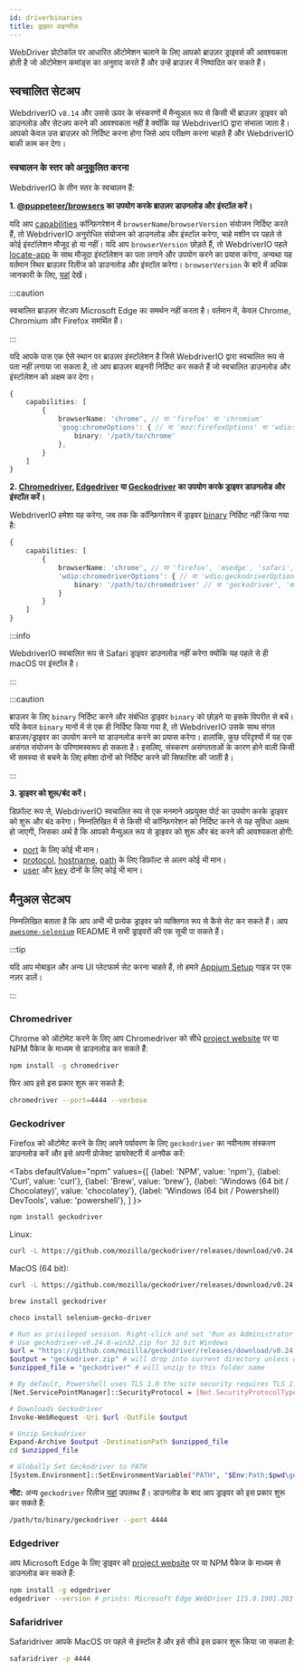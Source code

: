 ```yaml
---
id: driverbinaries
title: ड्राइवर बाइनरीज़
---
```


WebDriver प्रोटोकॉल पर आधारित ऑटोमेशन चलाने के लिए आपको ब्राउज़र ड्राइवर्स की आवश्यकता होती है जो ऑटोमेशन कमांड्स का अनुवाद करते हैं और उन्हें ब्राउज़र में निष्पादित कर सकते हैं।

## स्वचालित सेटअप

WebdriverIO `v8.14` और उससे ऊपर के संस्करणों में मैन्युअल रूप से किसी भी ब्राउज़र ड्राइवर को डाउनलोड और सेटअप करने की आवश्यकता नहीं है क्योंकि यह WebdriverIO द्वारा संभाला जाता है। आपको केवल उस ब्राउज़र को निर्दिष्ट करना होगा जिसे आप परीक्षण करना चाहते हैं और WebdriverIO बाकी काम कर देगा।

### स्वचालन के स्तर को अनुकूलित करना

WebdriverIO के तीन स्तर के स्वचालन हैं:

**1. [@puppeteer/browsers](https://www.npmjs.com/package/@puppeteer/browsers) का उपयोग करके ब्राउज़र डाउनलोड और इंस्टॉल करें।**

यदि आप [capabilities](configuration#capabilities-1) कॉन्फ़िगरेशन में `browserName`/`browserVersion` संयोजन निर्दिष्ट करते हैं, तो WebdriverIO अनुरोधित संयोजन को डाउनलोड और इंस्टॉल करेगा, चाहे मशीन पर पहले से कोई इंस्टॉलेशन मौजूद हो या नहीं। यदि आप `browserVersion` छोड़ते हैं, तो WebdriverIO पहले [locate-app](https://www.npmjs.com/package/locate-app) के साथ मौजूदा इंस्टॉलेशन का पता लगाने और उपयोग करने का प्रयास करेगा, अन्यथा यह वर्तमान स्थिर ब्राउज़र रिलीज को डाउनलोड और इंस्टॉल करेगा। `browserVersion` के बारे में अधिक जानकारी के लिए, [यहां](capabilities#automate-different-browser-channels) देखें।

:::caution

स्वचालित ब्राउज़र सेटअप Microsoft Edge का समर्थन नहीं करता है। वर्तमान में, केवल Chrome, Chromium और Firefox समर्थित हैं।

:::

यदि आपके पास एक ऐसे स्थान पर ब्राउज़र इंस्टॉलेशन है जिसे WebdriverIO द्वारा स्वचालित रूप से पता नहीं लगाया जा सकता है, तो आप ब्राउज़र बाइनरी निर्दिष्ट कर सकते हैं जो स्वचालित डाउनलोड और इंस्टॉलेशन को अक्षम कर देगा।

```ts
{
    capabilities: [
        {
            browserName: 'chrome', // या 'firefox' या 'chromium'
            'goog:chromeOptions': { // या 'moz:firefoxOptions' या 'wdio:chromedriverOptions'
                binary: '/path/to/chrome'
            },
        }
    ]
}
```

**2. [Chromedriver](https://www.npmjs.com/package/chromedriver), [Edgedriver](https://www.npmjs.com/package/edgedriver) या [Geckodriver](https://www.npmjs.com/package/geckodriver) का उपयोग करके ड्राइवर डाउनलोड और इंस्टॉल करें।**

WebdriverIO हमेशा यह करेगा, जब तक कि कॉन्फ़िगरेशन में ड्राइवर [binary](capabilities#binary) निर्दिष्ट नहीं किया गया है:

```ts
{
    capabilities: [
        {
            browserName: 'chrome', // या 'firefox', 'msedge', 'safari', 'chromium'
            'wdio:chromedriverOptions': { // या 'wdio:geckodriverOptions', 'wdio:edgedriverOptions'
                binary: '/path/to/chromedriver' // या 'geckodriver', 'msedgedriver'
            }
        }
    ]
}
```

:::info

WebdriverIO स्वचालित रूप से Safari ड्राइवर डाउनलोड नहीं करेगा क्योंकि यह पहले से ही macOS पर इंस्टॉल है।

:::

:::caution

ब्राउज़र के लिए `binary` निर्दिष्ट करने और संबंधित ड्राइवर `binary` को छोड़ने या इसके विपरीत से बचें। यदि केवल `binary` मानों में से एक ही निर्दिष्ट किया गया है, तो WebdriverIO उसके साथ संगत ब्राउज़र/ड्राइवर का उपयोग करने या डाउनलोड करने का प्रयास करेगा। हालांकि, कुछ परिदृश्यों में यह एक असंगत संयोजन के परिणामस्वरूप हो सकता है। इसलिए, संस्करण असंगतताओं के कारण होने वाली किसी भी समस्या से बचने के लिए हमेशा दोनों को निर्दिष्ट करने की सिफारिश की जाती है।

:::

**3. ड्राइवर को शुरू/बंद करें।**

डिफ़ॉल्ट रूप से, WebdriverIO स्वचालित रूप से एक मनमाने अप्रयुक्त पोर्ट का उपयोग करके ड्राइवर को शुरू और बंद करेगा। निम्नलिखित में से किसी भी कॉन्फ़िगरेशन को निर्दिष्ट करने से यह सुविधा अक्षम हो जाएगी, जिसका अर्थ है कि आपको मैन्युअल रूप से ड्राइवर को शुरू और बंद करने की आवश्यकता होगी:

- [port](configuration#port) के लिए कोई भी मान।
- [protocol](configuration#protocol), [hostname](configuration#hostname), [path](configuration#path) के लिए डिफ़ॉल्ट से अलग कोई भी मान।
- [user](configuration#user) और [key](configuration#key) दोनों के लिए कोई भी मान।

## मैनुअल सेटअप

निम्नलिखित बताता है कि आप अभी भी प्रत्येक ड्राइवर को व्यक्तिगत रूप से कैसे सेट कर सकते हैं। आप [`awesome-selenium`](https://github.com/christian-bromann/awesome-selenium#driver) README में सभी ड्राइवरों की एक सूची पा सकते हैं।

:::tip

यदि आप मोबाइल और अन्य UI प्लेटफार्म सेट करना चाहते हैं, तो हमारे [Appium Setup](appium) गाइड पर एक नज़र डालें।

:::

### Chromedriver

Chrome को ऑटोमेट करने के लिए आप Chromedriver को सीधे [project website](http://chromedriver.chromium.org/downloads) पर या NPM पैकेज के माध्यम से डाउनलोड कर सकते हैं:

```bash npm2yarn
npm install -g chromedriver
```

फिर आप इसे इस प्रकार शुरू कर सकते हैं:

```sh
chromedriver --port=4444 --verbose
```

### Geckodriver

Firefox को ऑटोमेट करने के लिए अपने पर्यावरण के लिए `geckodriver` का नवीनतम संस्करण डाउनलोड करें और इसे अपनी प्रोजेक्ट डायरेक्टरी में अनपैक करें:

<Tabs
  defaultValue="npm"
  values={[
    {label: 'NPM', value: 'npm'},
    {label: 'Curl', value: 'curl'},
    {label: 'Brew', value: 'brew'},
    {label: 'Windows (64 bit / Chocolatey)', value: 'chocolatey'},
    {label: 'Windows (64 bit / Powershell) DevTools', value: 'powershell'},
  ]
}>
<TabItem value="npm">

```bash npm2yarn
npm install geckodriver
```

</TabItem>
<TabItem value="curl">

Linux:

```sh
curl -L https://github.com/mozilla/geckodriver/releases/download/v0.24.0/geckodriver-v0.24.0-linux64.tar.gz | tar xz
```

MacOS (64 bit):

```sh
curl -L https://github.com/mozilla/geckodriver/releases/download/v0.24.0/geckodriver-v0.24.0-macos.tar.gz | tar xz
```

</TabItem>
<TabItem value="brew">

```sh
brew install geckodriver
```

</TabItem>
<TabItem value="chocolatey">

```sh
choco install selenium-gecko-driver
```

</TabItem>
<TabItem value="powershell">

```sh
# Run as privileged session. Right-click and set 'Run as Administrator'
# Use geckodriver-v0.24.0-win32.zip for 32 bit Windows
$url = "https://github.com/mozilla/geckodriver/releases/download/v0.24.0/geckodriver-v0.24.0-win64.zip"
$output = "geckodriver.zip" # will drop into current directory unless defined otherwise
$unzipped_file = "geckodriver" # will unzip to this folder name

# By default, Powershell uses TLS 1.0 the site security requires TLS 1.2
[Net.ServicePointManager]::SecurityProtocol = [Net.SecurityProtocolType]::Tls12

# Downloads Geckodriver
Invoke-WebRequest -Uri $url -OutFile $output

# Unzip Geckodriver
Expand-Archive $output -DestinationPath $unzipped_file
cd $unzipped_file

# Globally Set Geckodriver to PATH
[System.Environment]::SetEnvironmentVariable("PATH", "$Env:Path;$pwd\geckodriver.exe", [System.EnvironmentVariableTarget]::Machine)
```

</TabItem>
</Tabs>

**नोट:** अन्य `geckodriver` रिलीज [यहां](https://github.com/mozilla/geckodriver/releases) उपलब्ध हैं। डाउनलोड के बाद आप ड्राइवर को इस प्रकार शुरू कर सकते हैं:

```sh
/path/to/binary/geckodriver --port 4444
```

### Edgedriver

आप Microsoft Edge के लिए ड्राइवर को [project website](https://developer.microsoft.com/en-us/microsoft-edge/tools/webdriver/) पर या NPM पैकेज के माध्यम से डाउनलोड कर सकते हैं:

```sh
npm install -g edgedriver
edgedriver --version # prints: Microsoft Edge WebDriver 115.0.1901.203 (a5a2b1779bcfe71f081bc9104cca968d420a89ac)
```

### Safaridriver

Safaridriver आपके MacOS पर पहले से इंस्टॉल है और इसे सीधे इस प्रकार शुरू किया जा सकता है:

```sh
safaridriver -p 4444
```